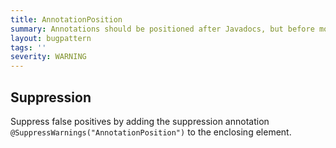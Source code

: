 ```yaml
---
title: AnnotationPosition
summary: Annotations should be positioned after Javadocs, but before modifiers.
layout: bugpattern
tags: ''
severity: WARNING
---
```


<!--
*** AUTO-GENERATED, DO NOT MODIFY ***
To make changes, edit the @BugPattern annotation or the explanation in docs/bugpattern.
-->



## Suppression
Suppress false positives by adding the suppression annotation `@SuppressWarnings("AnnotationPosition")` to the enclosing element.
